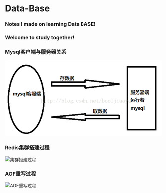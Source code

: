 # Data-Base
### Notes I made on learning Data BASE!

### Welcome to study together!

### Mysql客户端与服务器关系

![mysql客户端与服务器关系](https://github.com/DeerKing007/Python_learning_notes/blob/master/Mysql/Mysql-notes-pic/mysql%E5%AE%A2%E6%88%B7%E7%AB%AF%E4%B8%8E%E6%9C%8D%E5%8A%A1%E5%99%A8%E5%85%B3%E7%B3%BB.png)

### Redis集群搭建过程

![集群搭建过程](https://github.com/DeerKing007/Data-Base/blob/master/Redis/Redis-pic/%E9%9B%86%E7%BE%A4%E6%90%AD%E5%BB%BA%E8%BF%87%E7%A8%8B.gif)

### AOF重写过程

![AOF重写过程](https://github.com/DeerKing007/Data-Base/blob/master/Redis/Redis-pic/AOF%E9%87%8D%E5%86%99%E8%BF%87%E7%A8%8B.png)
